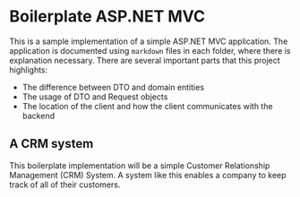 # Boilerplate ASP.NET MVC
This is a sample implementation of a simple ASP.NET MVC application. The application is documented using `markdown` files in each folder, where there is explanation necessary. There are several important parts that this project highlights:

* The difference between DTO and domain entities
* The usage of DTO and Request objects
* The location of the client and how the client communicates with the backend

## A CRM system
This boilerplate implementation will be a simple Customer Relationship Management (CRM) System. A system like this enables a company to keep track of all of their customers.
